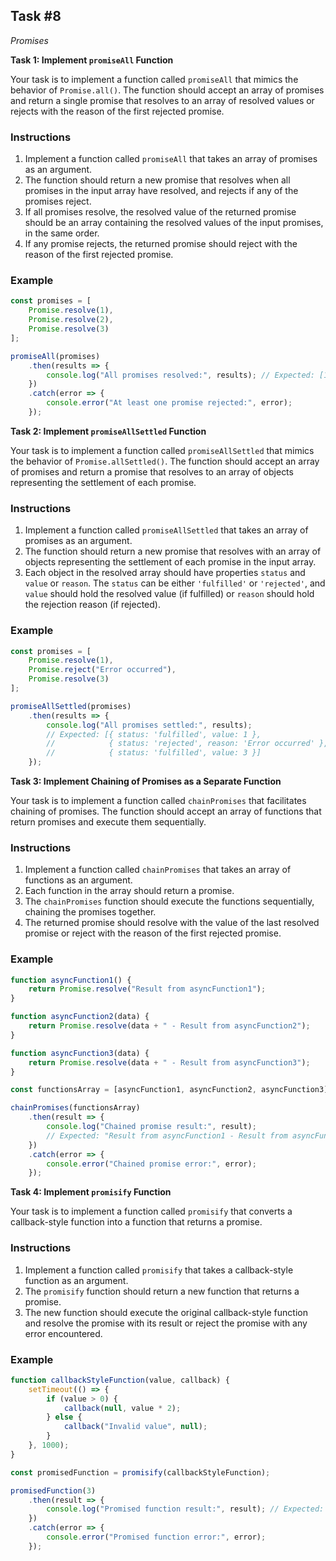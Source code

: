 ## Task #8
*Promises*

**Task 1: Implement `promiseAll` Function**

Your task is to implement a function called `promiseAll` that mimics the behavior of `Promise.all()`. The function should accept an array of promises and return a single promise that resolves to an array of resolved values or rejects with the reason of the first rejected promise.

### Instructions
1. Implement a function called `promiseAll` that takes an array of promises as an argument.
2. The function should return a new promise that resolves when all promises in the input array have resolved, and rejects if any of the promises reject.
3. If all promises resolve, the resolved value of the returned promise should be an array containing the resolved values of the input promises, in the same order.
4. If any promise rejects, the returned promise should reject with the reason of the first rejected promise.

### Example
```javascript
const promises = [
    Promise.resolve(1),
    Promise.resolve(2),
    Promise.resolve(3)
];

promiseAll(promises)
    .then(results => {
        console.log("All promises resolved:", results); // Expected: [1, 2, 3]
    })
    .catch(error => {
        console.error("At least one promise rejected:", error);
    });
```

**Task 2: Implement `promiseAllSettled` Function**

Your task is to implement a function called `promiseAllSettled` that mimics the behavior of `Promise.allSettled()`. The function should accept an array of promises and return a promise that resolves to an array of objects representing the settlement of each promise.

### Instructions
1. Implement a function called `promiseAllSettled` that takes an array of promises as an argument.
2. The function should return a new promise that resolves with an array of objects representing the settlement of each promise in the input array.
3. Each object in the resolved array should have properties `status` and `value` or `reason`. The `status` can be either `'fulfilled'` or `'rejected'`, and `value` should hold the resolved value (if fulfilled) or `reason` should hold the rejection reason (if rejected).

### Example
```javascript
const promises = [
    Promise.resolve(1),
    Promise.reject("Error occurred"),
    Promise.resolve(3)
];

promiseAllSettled(promises)
    .then(results => {
        console.log("All promises settled:", results);
        // Expected: [{ status: 'fulfilled', value: 1 },
        //            { status: 'rejected', reason: 'Error occurred' },
        //            { status: 'fulfilled', value: 3 }]
    });
```

**Task 3: Implement Chaining of Promises as a Separate Function**

Your task is to implement a function called `chainPromises` that facilitates chaining of promises. The function should accept an array of functions that return promises and execute them sequentially.

### Instructions
1. Implement a function called `chainPromises` that takes an array of functions as an argument.
2. Each function in the array should return a promise.
3. The `chainPromises` function should execute the functions sequentially, chaining the promises together.
4. The returned promise should resolve with the value of the last resolved promise or reject with the reason of the first rejected promise.

### Example
```javascript
function asyncFunction1() {
    return Promise.resolve("Result from asyncFunction1");
}

function asyncFunction2(data) {
    return Promise.resolve(data + " - Result from asyncFunction2");
}

function asyncFunction3(data) {
    return Promise.resolve(data + " - Result from asyncFunction3");
}

const functionsArray = [asyncFunction1, asyncFunction2, asyncFunction3];

chainPromises(functionsArray)
    .then(result => {
        console.log("Chained promise result:", result);
        // Expected: "Result from asyncFunction1 - Result from asyncFunction2 - Result from asyncFunction3"
    })
    .catch(error => {
        console.error("Chained promise error:", error);
    });
```

**Task 4: Implement `promisify` Function**

Your task is to implement a function called `promisify` that converts a callback-style function into a function that returns a promise.

### Instructions
1. Implement a function called `promisify` that takes a callback-style function as an argument.
2. The `promisify` function should return a new function that returns a promise.
3. The new function should execute the original callback-style function and resolve the promise with its result or reject the promise with any error encountered.

### Example
```javascript
function callbackStyleFunction(value, callback) {
    setTimeout(() => {
        if (value > 0) {
            callback(null, value * 2);
        } else {
            callback("Invalid value", null);
        }
    }, 1000);
}

const promisedFunction = promisify(callbackStyleFunction);

promisedFunction(3)
    .then(result => {
        console.log("Promised function result:", result); // Expected: 6
    })
    .catch(error => {
        console.error("Promised function error:", error);
    });
```
